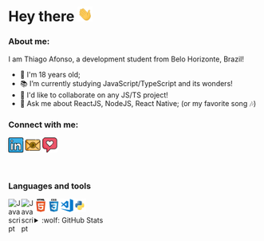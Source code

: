 # Hey there <img src="https://github.com/zTaaso/zTaaso/blob/main/assets/Hi.gif" width="30px">
### About me:
 I am Thiago Afonso, a development student from Belo Horizonte, Brazil!

- :space_invader: I'm 18 years old;
- :books: I’m currently studying JavaScript/TypeScript and its wonders!
- 👯 I'd like to collaborate on any JS/TS project!
- 💬 Ask me about ReactJS, NodeJS, React Native; (or my favorite song 🎶)

### Connect with me:

<a href="https://www.linkedin.com/in/ztaaso" target="_blank"><img src="https://github.com/zTaaso/zTaaso/blob/main/assets/linkedin.png" alt="LinkedIn" width="30"></a>
<a href="mailto:tafonso.business@gmail.com" target="_blank"><img src="https://github.com/zTaaso/zTaaso/blob/main/assets/email.png" alt="E-mail" width="30"></a>
<a href="https://www.instagram.com/ztaasoz" target="_blank"><img src="https://github.com/zTaaso/zTaaso/blob/main/assets/instagram.png" alt="Instagram" width="30"></a>

<br/>

### Languages and tools


<img align="left" alt="Javascript" width="26px" src="https://cdn.iconscout.com/icon/free/png-256/javascript-2752148-2284965.png"/>
<img align="left" alt="Javascript" width="26px" src="https://cdn.iconscout.com/icon/free/png-512/typescript-1174965.png"/>

<img align="left" alt="HTML5" width="26px" src="https://raw.githubusercontent.com/github/explore/80688e429a7d4ef2fca1e82350fe8e3517d3494d/topics/html/html.png"/>
<img align="left" alt="CSS3" width="26px" src="https://raw.githubusercontent.com/github/explore/80688e429a7d4ef2fca1e82350fe8e3517d3494d/topics/css/css.png"/>
<img align="left" alt="Visual Studio Code" width="26px" src="https://raw.githubusercontent.com/github/explore/80688e429a7d4ef2fca1e82350fe8e3517d3494d/topics/visual-studio-code/visual-studio-code.png" />
<img align="left" alt="Python" width="26px" src="https://raw.githubusercontent.com/github/explore/80688e429a7d4ef2fca1e82350fe8e3517d3494d/topics/python/python.png"/>


<br/>
<br/>

<details>
  <summary>:wolf: GitHub Stats</summary>

 [![Thiago's github stats](https://github-readme-stats.vercel.app/api?username=ztaaso&theme=midnight-purple&show_icons=true)](https://github.com/ztaaso/github-readme-stats)

</details>



<!--
**zTaaso/zTaaso** is a ✨ _special_ ✨ repository because its `README.md` (this file) appears on your GitHub profile.

Here are some ideas to get you started:

- 🔭 I’m currently working on ...
- 🌱 I’m currently learning ...
- 👯 I’m looking to collaborate on ...
- 🤔 I’m looking for help with ...
- 💬 Ask me about ...
- 📫 How to reach me: ...
- 😄 Pronouns: ...
- ⚡ Fun fact: ...
-->
